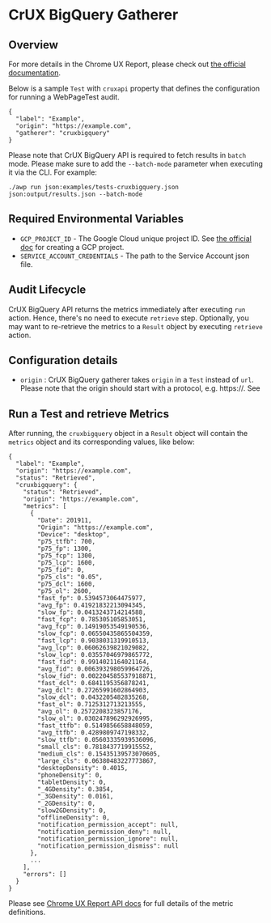 # CrUX BigQuery Gatherer

## Overview

For more details in the Chrome UX Report, please check out
[the official documentation](https://developers.google.com/web/tools/chrome-user-experience-report).

Below is a sample `Test` with `cruxapi` property that defines the
configuration for running a WebPageTest audit.

```
{
  "label": "Example",
  "origin": "https://example.com",
  "gatherer": "cruxbigquery"
}
```

Please note that CrUX BigQuery API is required to fetch results in `batch` mode. Please
make sure to add the `--batch-mode` parameter when executing it via the CLI. For example:

```
./awp run json:examples/tests-cruxbigquery.json json:output/results.json --batch-mode
```

## Required Environmental Variables

- `GCP_PROJECT_ID` - The Google Cloud unique project ID. See [the official doc](https://cloud.google.com/resource-manager/docs/creating-managing-projects) for creating a GCP project.
- `SERVICE_ACCOUNT_CREDENTIALS` - The path to the Service Account json file.

## Audit Lifecycle

CrUX BigQuery API returns the metrics immediately after executing `run` action. Hence, 
there's no need to execute `retrieve` step. Optionally, you may want to re-retrieve the 
metrics to a `Result` object by executing `retrieve` action.

## Configuration details

- `origin` <string>: CrUX BigQuery gatherer takes `origin` in a `Test` instead of `url`. Please note that the 
origin should start with a protocol, e.g. https://. See 

## Run a Test and retrieve Metrics

After running, the `cruxbigquery` object in a `Result` object will
contain the `metrics` object and its corresponding values, like below:

```
{
  "label": "Example",
  "origin": "https://example.com",
  "status": "Retrieved",  
  "cruxbigquery": {
    "status": "Retrieved",
    "origin": "https://example.com",
    "metrics": [
      {
        "Date": 201911,
        "Origin": "https://example.com",
        "Device": "desktop",
        "p75_ttfb": 700,
        "p75_fp": 1300,
        "p75_fcp": 1300,
        "p75_lcp": 1600,
        "p75_fid": 0,
        "p75_cls": "0.05",
        "p75_dcl": 1600,
        "p75_ol": 2600,
        "fast_fp": 0.5394573064475977,
        "avg_fp": 0.41921832213094345,
        "slow_fp": 0.0413243714214588,
        "fast_fcp": 0.785305105853051,
        "avg_fcp": 0.14919053549190536,
        "slow_fcp": 0.06550435865504359,
        "fast_lcp": 0.9038031319910513,
        "avg_lcp": 0.06062639821029082,
        "slow_lcp": 0.03557046979865772,
        "fast_fid": 0.9914021164021164,
        "avg_fid": 0.006393298059964726,
        "slow_fid": 0.002204585537918871,
        "fast_dcl": 0.6841195356878241,
        "avg_dcl": 0.27265991602864903,
        "slow_dcl": 0.0432205482835268,
        "fast_ol": 0.7125312713213555,
        "avg_ol": 0.2572208323857176,
        "slow_ol": 0.030247896292926995,
        "fast_ttfb": 0.5149856658848059,
        "avg_ttfb": 0.4289809747198332,
        "slow_ttfb": 0.05603335939536096,
        "small_cls": 0.7818437719915552,
        "medium_cls": 0.15435139573070605,
        "large_cls": 0.06380483227773867,
        "desktopDensity": 0.4015,
        "phoneDensity": 0,
        "tabletDensity": 0,
        "_4GDensity": 0.3854,
        "_3GDensity": 0.0161,
        "_2GDensity": 0,
        "slow2GDensity": 0,
        "offlineDensity": 0,
        "notification_permission_accept": null,
        "notification_permission_deny": null,
        "notification_permission_ignore": null,
        "notification_permission_dismiss": null
      },
      ...
    ],
    "errors": []
  }
}
```

Please see [Chrome UX Report API docs](https://developers.google.com/web/tools/chrome-user-experience-report/api/guides/getting-started) for full details of the metric definitions.
